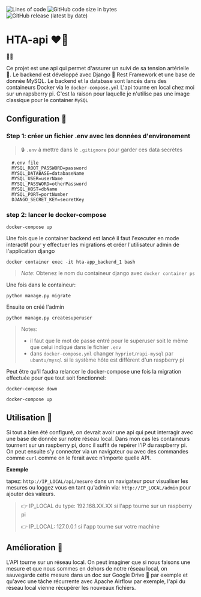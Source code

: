 ![Lines of code](https://img.shields.io/tokei/lines/github/pacourbet/hta-api?style=plastic)
![GitHub code size in bytes](https://img.shields.io/github/languages/code-size/pacourbet/hta-api)
![GitHub release (latest by date)](https://img.shields.io/github/v/release/pacourbet/hta-api)

# HTA-api ❤️‍🔥

🙋‍♂️

Ce projet est une api qui permet d'assurer un suivi de sa tension artérielle 📓.
Le backend est développé avec Django 🐍 Rest Framework et une base de donnée MySQL.
Le backend et la database sont lancés dans des containeurs Docker via le `docker-compose.yml`
L'api tourne en local chez moi sur un rapsberry pi. C'est la raison pour laquelle je n'utilise pas une image classique pour le container `MySQL`

## Configuration 📝

### Step 1: créer un fichier .env avec les données d'environement
> 🔒 `.env` à mettre dans le `.gitignore` pour garder ces data secrètes

```
  #.env file
  MYSQL_ROOT_PASSWORD=password
  MYSQL_DATABASE=databaseName
  MYSQL_USER=userName
  MYSQL_PASSWORD=otherPassword
  MYSQL_HOST=dbName
  MYSQL_PORT=portNumber
  DJANGO_SECRET_KEY=secretKey
```

### step 2: lancer le docker-compose

`docker-compose up`

Une fois que le container backend est lancé il faut l'executer en mode interactif pour y effectuer les migrations et créer l'utilisateur admin de l'application django

`docker container exec -it hta-app_backend_1 bash`

> *Note*:
> Obtenez le nom du containeur django avec `docker container ps`

Une fois dans le containeur:

`python manage.py migrate`

Ensuite on créé l'admin

`python manage.py createsuperuser`

> Notes:
> - il faut que le mot de passe entré pour le superuser soit le même que celui indiqué dans le fichier `.env`
> - dans `docker-compose.yml` changer `hypriot/rapi-mysql` par `ubuntu/mysql` si le système hôte est différent d'un raspberry pi

Peut être qu'il faudra relancer le docker-compose une fois la migration effectuée pour que tout soit fonctionnel:

`docker-compose down`

`docker-compose up`

## Utilisation 🚀

Si tout a bien été configuré, on devrait avoir une api qui peut interragir avec une base de donnée sur notre réseau local. 
Dans mon cas les containeurs tournent sur un raspberry pi, donc il suffit de repérer l'IP du raspberry pi. On peut ensuite s'y connecter via un navigateur ou avec des commandes comme `curl` comme on le ferait avec n'importe quelle API.

**Exemple**

tapez: `http://IP_LOCAL/api/mesure` dans un navigateur pour visualiser les mesures
ou loggez vous en tant qu'admin via: `http://IP_LOCAL/admin` pour ajouter des valeurs. 

> 👉 IP_LOCAL du type: 192.168.XX.XX si l'app tourne sur un raspberry pi
> 
> 👉 IP_LOCAL: 127.0.0.1 si l'app tourne sur votre machine

## Amélioration 💪

L'API tourne sur un réseau local. On peut imaginer que si nous faisons une mesure et que nous sommes en dehors de notre réseau local, on sauvegarde cette mesure dans un doc sur Google Drive 📁 par exemple et qu'avec une tâche récurrente avec Apache Airflow par exemple, l'api du réseau local vienne récupérer les nouveaux fichiers.

